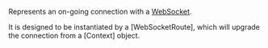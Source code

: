 Represents an on-going connection with a [WebSocket](https://en.wikipedia.org/wiki/WebSocket).

It is designed to be instantiated by a [WebSocketRoute], which will upgrade the connection from a [Context] object.
